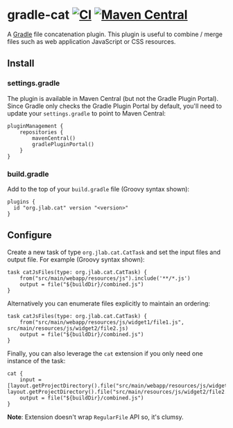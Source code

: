 # gradle-cat [![CI](https://github.com/JeffersonLab/gradle-cat/actions/workflows/ci.yml/badge.svg)](https://github.com/JeffersonLab/gradle-cat/actions/workflows/ci.yml) [![Maven Central](https://badgen.net/maven/v/maven-central/org.jlab/cat)](https://repo1.maven.org/maven2/org/jlab/cat/)
A [Gradle](https://gradle.org/) file concatenation plugin.  This plugin is useful to combine / merge files such as web application JavaScript or CSS resources.

## Install
### settings.gradle
The plugin is available in Maven Central (but not the Gradle Plugin Portal).  Since Gradle only checks the Gradle Plugin Portal by default, you'll need to update your `settings.gradle` to point to Maven Central:
```
pluginManagement {
    repositories {
        mavenCentral()
        gradlePluginPortal()
    }
}
```
### build.gradle
Add to the top of your `build.gradle` file (Groovy syntax shown):
```
plugins {
  id "org.jlab.cat" version "<version>"
}
```

## Configure
Create a new task of type `org.jlab.cat.CatTask` and set the input files and output file.  For example (Groovy syntax shown):
```
task catJsFiles(type: org.jlab.cat.CatTask) {
    from("src/main/webapp/resources/js").include('**/*.js')
    output = file("${buildDir}/combined.js")
}
```
Alternatively you can enumerate files explicitly to maintain an ordering:
```
task catJsFiles(type: org.jlab.cat.CatTask) {
    from("src/main/webapp/resources/js/widget1/file1.js", src/main/resources/js/widget2/file2.js)
    output = file("${buildDir}/combined.js")
}
```
Finally, you can also leverage the `cat` extension if you only need one instance of the task:
```
cat {
    input = [layout.getProjectDirectory().file("src/main/webapp/resources/js/widget1/file1.js"), layout.getProjectDirectory().file("src/main/resources/js/widget2/file2.js")]
    output = file("${buildDir}/combined.js")
}
```
**Note**: Extension doesn't wrap `RegularFile` API so, it's clumsy.

